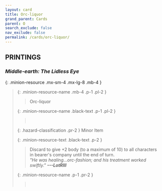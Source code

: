 ```yaml
---
layout: card
title: Orc-liquor
grand_parent: Cards
parent: O
search_exclude: false
nav_exclude: false
permalink: /cards/orc-liquor/
---
```


## PRINTINGS


### _Middle-earth: The Lidless Eye_

{: .minion-resource .mx-sm-4 .mx-lg-8 .mb-4 }
> {: .minion-resource-name .mb-4 .p-1 .pl-2 }
> > <div class="hazard-mp"></div>
> > <div class="card-name">Orc-liquor</div>
>
> {: .minion-resource-name .black-text .p-1 .pl-2 }
> > &nbsp;
>
> {: .hazard-classification .pr-2 }
> Minor Item
>
> {: .minion-resource-text .black-text .p-2 }
> > Discard to give +2 body (to a maximum of 10) to all characters in bearer's company until the end of turn. <br>_"He was healing...orc-fashion; and his treatment worked swiftly."_ ***---LotRIII*** 
> 
> {: .minion-resource-name .p-1 .pr-2 }
> > <div class="card-shield"></div>
> > <div class="card-corruption-white">&nbsp;</div>
